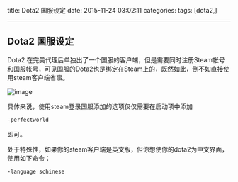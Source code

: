 title: Dota2 国服设定
date: 2015-11-24 03:02:11
categories: 
tags: [dota2,]

---
## Dota2 国服设定

Dota2 在完美代理后单独出了一个国服的客户端，但是需要同时注册Steam帐号和国服帐号，可见国服的Dota2也是绑定在Steam上的，既然如此，倒不如直接使用steam客户端省事。

<!--more-->
![image](https://ws1.sinaimg.cn/large/006tNc79gy1flzgw7i744j31kw0zk7wi.jpg)

具体来说，使用steam登录国服添加的选项仅仅需要在启动项中添加

```bash
-perfectworld
```
即可。

处于特殊性，如果你的steam客户端是英文版，但你想使你的dota2为中文界面，使用如下命令：
```bash
-language schinese 
```
